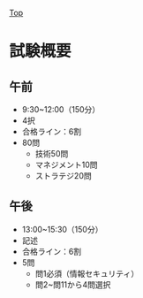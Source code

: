 [Top](../README.md)
# 試験概要
## 午前
- 9:30~12:00（150分）
- 4択
- 合格ライン：6割
- 80問
  - 技術50問
  - マネジメント10問
  - ストラテジ20問

## 午後
- 13:00~15:30（150分）
- 記述
- 合格ライン：6割
- 5問
  - 問1必須（情報セキュリティ）
  - 問2~問11から4問選択